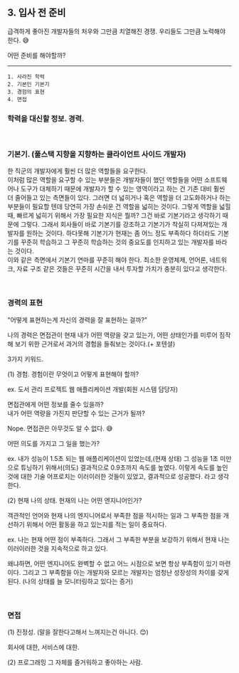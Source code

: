 ## 3. 입사 전 준비

급격하게 좋아진 개발자들의 처우와 그만큼 치열해진 경쟁. 우리들도 그만큼 노력해야 한다. 😅

어떤 준비를 해야할까?

---

```
1. 사라진 학력
2. 기본인 기본기
3. 경험의 표현
4. 면접
```

### 학력을 대신할 정보. 경력.

<br />

### 기본기. (풀스택 지향을 지향하는 클라이언트 사이드 개발자)

한 직군의 개발자에게 훨씬 더 많은 역할들을 요구한다.<br />
이처럼 많은 역할을 요구할 수 있는 부분들은 개발자들이 했던 역할들을 어떤 소프트웨어나 도구가 대체하기 때문에 개발자가 할 수 있는 영역이라고 하는 건 기존 대비 훨씬 더 줄어들고 있는 측면들이 있다. 그러면 더 넓히거나 혹은 역할을 더 고도화하거나 하는 부분들이 필요할 텐데 당연히 가장 손쉬운 건 역할을 넓히는 것이다. 그렇게 역할을 넓힐 때, 빠르게 넓히기 위해서 가장 필요한 지식은 뭘까? 그건 바로 기본기라고 생각하기 때문에 그렇다. 그래서 회사들이 바로 기본기를 강조하고 기본기가 착실히 다져져있는 개발자를 원하는 것이다. 하다못해 기본기가 현재는 좀 어느 정도 부족하다 하더라도 기본기를 꾸준히 학습하고 그 꾸준히 학습하는 것의 중요도를 인지하고 있는 개발자를 바라는 것이다.<br />
이와 같은 측면에서 기본기 연마를 꾸준히 해야 한다. 최소한 운영체제, 언어론, 네트워크, 자료 구조 같은 것들은 꾸준히 시간을 내서 투자할 가치가 충분히 있다고 생각한다.

<br />

### 경력의 표현

"어떻게 표현하는게 자신의 경력을 잘 표현하는 걸까?"

나의 경력은 면접관이 현재 내가 어떤 역량을 갖고 있는가, 어떤 상태인가를 미루어 짐작해 보기 위한 근거로서 과거의 경험을 들춰보는 것이다.(+ 포텐셜)

3가지 키워드.

(1) 경험. 경험이란 무엇이고 어떻게 표현해야 할까?

ex. 도서 관리 프로젝트 웹 애플리케이션 개발(회원 시스템 담당자)

면접관에게 어떤 정보를 줄수 있을까?<br />
내가 어떤 역량을 가진지 판단할 수 있는 근거가 될까?

Nope. 면접관은 아무것도 알 수 없다. 😅

어떤 의도를 가지고 그 일을 했는가?

ex. 내가 성능이 1.5초 되는 웹 애플리케이션이 있었는데,(현재 상태) 그 성능을 1초 미만으로 튜닝하기 위해서(의도) 결과적으로 0.9초까지 속도를 높였다. 이렇게 속도를 높인 것에 대한 기술 어프로치는 이러이러한 것들이 있었고, 결과적으로 성공했다. 라고 생각한다.

(2) 현재 나의 상태. 현재의 나는 어떤 엔지니어인가?

객관적인 언어와 현재 나의 엔지니어로서 부족한 점을 적시하는 일과 그 부족한 점을 개선하기 위해서 어떤 활동을 하고 있는지를 적는 일이 중요하다.

ex. 나는 현재 어떤 점이 부족하다. 그래서 그 부족한 부분을 보강하기 위해서 현재 나는 이러이러한 것을 지속적으로 하고 있다.

왜냐하면, 어떤 엔지니어도 완벽할 수 없고 어느 시점으로 보면 항상 부족함이 있기 마련이다. 그리고 그 부족함을 아는 개발자와 모르는 개발자는 엄청난 성장성의 차이를 갖게 된다. (나의 상태를 늘 모니터링하고 있다는 증거)

<br />

### 면접

(1) 진정성. (말을 잘한다고해서 느껴지는건 아니다. 😊)

회사에 대한, 서비스에 대한.

(2) 프로그래밍 그 자체를 즐거워하고 좋아하는 사람.
